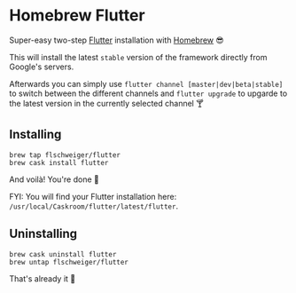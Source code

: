 # Homebrew Flutter 

Super-easy two-step [Flutter](https://flutter.dev) installation with [Homebrew](https://brew.sh) :sunglasses:

This will install the latest `stable` version of the framework directly from Google's servers.

Afterwards you can simply use `flutter channel [master|dev|beta|stable]` to switch between the different channels and `flutter upgrade` to upgarde to the latest version in the currently selected channel :cocktail:

## Installing

```
brew tap flschweiger/flutter
brew cask install flutter
```

And voilà! You're done :tada:

FYI: You will find your Flutter installation here: `/usr/local/Caskroom/flutter/latest/flutter`.

## Uninstalling
```
brew cask uninstall flutter
brew untap flschweiger/flutter
```

That's already it :put_litter_in_its_place:
